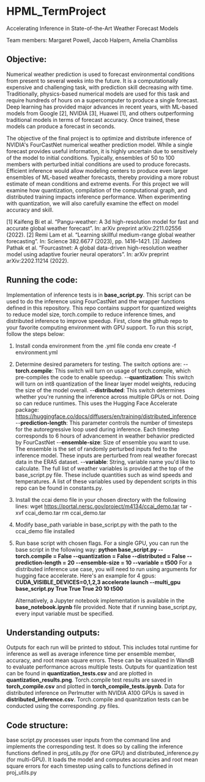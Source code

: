 # HPML_TermProject

Accelerating Inference in State-of-the-Art Weather Forecast Models

Team members: Margaret Powell, Jacob Halpern, Amelia Chambliss

## Objective:
Numerical weather prediction is used to forecast environmental conditions from present to several weeks into the future. It is a computationally expensive and challenging task, with prediction skill decreasing with time. Traditionally, physics-based numerical models are used for this task and require hundreds of hours on a supercomputer to produce a single forecast. Deep learning has provided major advances in recent years, with ML-based models from Google [2], NVIDIA [3], Huawei [1], and others outperforming traditional models in terms of forecast accuracy. Once trained, these models can produce a forecast in seconds. 

The objective of the final project is to optimize and distribute inference of NVIDIA's FourCastNet numerical weather prediction model. While a single forecast provides useful information, it is highly uncertain due to sensitively of the model to initial conditions. Typically, ensembles of 50 to 100 members with perturbed initial conditions are used to produce forecasts. Efficient inference would allow modeling centers to produce even larger ensembles of ML-based weather forecasts, thereby providing a more robust estimate of mean conditions and extreme events. For this project we will examine how quantization, compilation of the computational graph, and distributed training impacts inference performance. When experimenting with quantization, we will also carefully examine the effect on model accuracy and skill. 

[1] Kaifeng Bi et al. “Pangu-weather: A 3d high-resolution model for fast and accurate global weather forecast”. In: arXiv preprint arXiv:2211.02556 (2022).
[2] Remi Lam et al. “Learning skillful medium-range global weather forecasting”. In: Science 382.6677 (2023), pp. 1416–1421.
[3] Jaideep Pathak et al. “Fourcastnet: A global data-driven high-resolution weather model using adaptive fourier neural operators”. In: arXiv preprint arXiv:2202.11214 (2022).


## Running the code:

Implementation of inference tests is in **base_script.py**. This script can be used to do the inference using FourCastNet and the wrapper functions defined in this repository. This repo contains support for quantized weights to reduce model size, torch.compile to reduce inference times, and distributed inference to improve speedup. First, clone the github repo to your favorite computing environment with GPU support. To run this script, follow the steps below:
1) Install conda environment from the .yml file
     conda env create -f environment.yml
2) Determine desired parameters for testing. The switch options are:
     --**torch.compile**: This switch will turn on usage of torch.compile, which pre-compiles the code to enable speedup.
     --**quantization**: This switch will turn on int8 quantization of the linear layer model weights, reducing the size of the model overall.
     --**distributed**: This switch determines whether you're running the inference across multiple GPUs or not. Doing so can reduce runtimes. This uses the Hugging Face Accelerate package: https://huggingface.co/docs/diffusers/en/training/distributed_inference
     --**prediction-length**: This parameter controls the number of timesteps for the autoregressive loop used during inference. Each timestep corresponds to 6 hours of advancement in weather behavior predicted by FourCastNet
     --**ensemble-size**: Size of ensemble you want to use. The ensemble is the set of randomly perturbed inputs fed to the inference model. These inputs are perturbed from real weather forecast data in the ERA5 dataset.
     --**variable**: String, variable name you'd like to calculate. The full list of weather variables is provided at the top of the base_script.py file. These include quantities such as wind speeds and temperatures. A list of these variables used by dependent scripts in this repo can be found in constants.py.
   
3) Install the ccai demo file in your chosen directory with the following lines:
     wget https://portal.nersc.gov/project/m4134/ccai_demo.tar
     tar -xvf ccai_demo.tar
     rm ccai_demo.tar
5) Modify base_path variable in base_script.py with the path to the ccai_demo file installed
6) Run base script with chosen flags. For a single GPU, you can run the base script in the following way:
      **python base_script.py --torch.compile = False --quantization = False --distributed = False --prediction-length = 20 --ensemble-size = 10 --variable = t500**
   For a distributed inference use case, you will need to run using arguments for hugging face accelerate. Here's an example for 4 gpus:
      **CUDA_VISIBLE_DEVICES=0,1,2,3 accelerate launch --multi_gpu base_script.py True True True 20 10 t500**

   Alternatively, a Jupyter notebook implementation is available in the **base_notebook.ipynb** file provided. Note that if running base_script.py, every input variable must be specified.


## Understanding outputs:

Outputs for each run will be printed to stdout. This includes total runtime for inference as well as average inference time per ensemble member, accuracy, and root mean square errors. These can be visualized in WandB to evaluate performance across multiple tests. Outputs for quantization test can be found in **quantization_tests.csv** and are plotted in **quantization_results.png**. Torch.compile test results are saved in **torch_compile.csv** and plotted in **torch_compile_tests.ipynb**. Data for distributed inference on Perlmutter with NVIDIA A100 GPUs is saved in **distributed_inference.csv**. Torch.compile and quanitzation tests can be conducted using the corresponding .py files.

## Code structure:
base script.py processes user inputs from the command line and implements the corresponding test. It does so by calling the inference functions defined in proj_utils.py (for one GPU) and distributed_inference.py (for multi-GPU). It loads the model and computes accuracies and root mean square errors for each timestep using calls to functions defined in proj_utils.py
